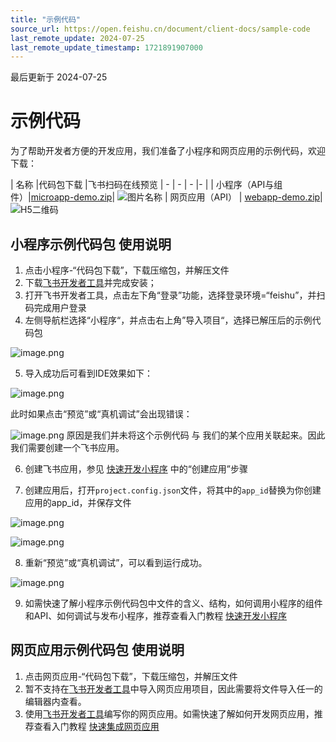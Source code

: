 ```yaml
---
title: "示例代码"
source_url: https://open.feishu.cn/document/client-docs/sample-code
last_remote_update: 2024-07-25
last_remote_update_timestamp: 1721891907000
---
```

最后更新于 2024-07-25

# 示例代码

为了帮助开发者方便的开发应用，我们准备了小程序和网页应用的示例代码，欢迎下载：
<br>

| 名称 |代码包下载 |飞书扫码在线预览 
| - | - | - |- |
| 小程序（API与组件）|[microapp-demo.zip](https://sf3-cn.feishucdn.com/obj/open-platform-opendoc/c87f497f58a7c8b44b39e8112311c567_MzCYmZjOxE.zip)| ![图片名称](https://sf3-cn.feishucdn.com/obj/website-img/acb2395e3e575b81f2352bd209525b10_dnwbLGxD33.png?height=155&lazyload=true&width=155)
| 网页应用（API） | [webapp-demo.zip](https://sf3-cn.feishucdn.com/obj/open-platform-opendoc/93323479bf225067f9c709511af36651_rZ8ypRWcmS.zip)| ![H5二维码](https://sf3-cn.feishucdn.com/obj/open-platform-opendoc/74ecc6711cfdb760830452202b32de70_NTxyKCfCzu.png?height=155&lazyload=true&width=155)

## 小程序示例代码包 使用说明
1. 点击小程序-“代码包下载”，下载压缩包，并解压文件
2. 下载[飞书开发者工具](https://open.feishu.cn/document/uYjL24iN/ucDOzYjL3gzM24yN4MjN)并完成安装；
3. 打开飞书开发者工具，点击左下角“登录”功能，选择登录环境=“feishu”，并扫码完成用户登录
4. 左侧导航栏选择“小程序“，并点击右上角”导入项目“，选择已解压后的示例代码包

![image.png](https://sf3-cn.feishucdn.com/obj/open-platform-opendoc/2db90c1ca7075fd7d2c80d353bee41cb_ChyaKiEgUt.png?height=1030&lazyload=true&width=1640)

5. 导入成功后可看到IDE效果如下：

![image.png](https://sf3-cn.feishucdn.com/obj/open-platform-opendoc/63b237e5d9738a2e002e7795bf5794d7_iWyjKfzx2l.png?height=1016&lazyload=true&width=1640)

此时如果点击“预览”或“真机调试”会出现错误：

![image.png](https://sf3-cn.feishucdn.com/obj/open-platform-opendoc/de7be3e94eb6e48bae872981506acc72_cQY3hB1o1u.png?height=870&lazyload=true&width=1640)
原因是我们并未将这个示例代码 与 我们的某个应用关联起来。因此我们需要创建一个飞书应用。

6. 创建飞书应用，参见 [快速开发小程序](https://open.feishu.cn/document/home/develop-a-gadget-in-5-minutes/create-a-custom-app) 中的“创建应用”步骤

7. 创建应用后，打开`project.config.json`文件，将其中的`app_id`替换为你创建应用的app_id，并保存文件

![image.png](https://sf3-cn.feishucdn.com/obj/open-platform-opendoc/7d9ba42cdcb283aec19ff18c28af1b72_0a5GOzO5pf.png?height=1040&lazyload=true&width=1640)

![image.png](https://sf3-cn.feishucdn.com/obj/open-platform-opendoc/a0444f7edc4fa0e35c0290cbb13764a5_9Mwi4VvAnH.png?height=625&lazyload=true&width=1640)

8. 重新“预览”或“真机调试”，可以看到运行成功。

![image.png](https://sf3-cn.feishucdn.com/obj/open-platform-opendoc/29108ed57f0194f599721bdbb425c43d_11fikvLeua.png?height=872&lazyload=true&width=1640)

9. 如需快速了解小程序示例代码包中文件的含义、结构，如何调用小程序的组件和API、如何调试与发布小程序，推荐查看入门教程 [快速开发小程序](https://open.feishu.cn/document/home/develop-a-gadget-in-5-minutes/create-a-custom-app)

## 网页应用示例代码包 使用说明
1. 点击网页应用-“代码包下载”，下载压缩包，并解压文件
2. 暂不支持在[飞书开发者工具](https://open.feishu.cn/document/uYjL24iN/ucDOzYjL3gzM24yN4MjN)中导入网页应用项目，因此需要将文件导入任一的编辑器内查看。
3. 使用[飞书开发者工具](https://open.feishu.cn/document/uYjL24iN/ucDOzYjL3gzM24yN4MjN)编写你的网页应用。如需快速了解如何开发网页应用，推荐查看入门教程 [快速集成网页应用](https://open.feishu.cn/document/home/integrating-web-apps-in-5-minutes/create-app-and-configuration)
